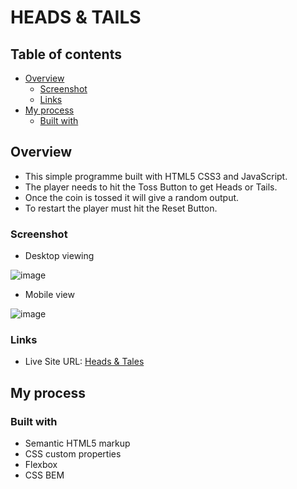 # HEADS & TAILS

## Table of contents

- [Overview](#overview)
  - [Screenshot](#screenshot)
  - [Links](#links)
- [My process](#my-process)
  - [Built with](#built-with)


## Overview
- This simple programme built with HTML5 CSS3 and JavaScript.
- The player needs to hit the Toss Button to get Heads or Tails.
- Once the coin is tossed it will give a random output.
- To restart the player must hit the Reset Button.


### Screenshot

- Desktop viewing

![image](https://user-images.githubusercontent.com/46198029/154119521-73ca3d3d-22a8-482e-97af-1edf8cb1f803.png)


- Mobile view

![image](https://user-images.githubusercontent.com/46198029/154119629-443e4f68-51d2-498a-879b-ab30c7974e5a.png)

### Links

- Live Site URL: [Heads & Tales]()

## My process

### Built with

- Semantic HTML5 markup
- CSS custom properties
- Flexbox
- CSS BEM
